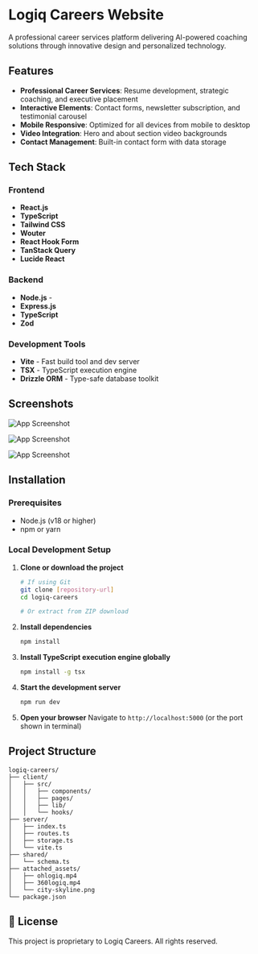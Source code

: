 # Logiq Careers Website

A professional career services platform delivering AI-powered coaching solutions through innovative design and personalized technology.


## Features

- **Professional Career Services**: Resume development, strategic coaching, and executive placement
- **Interactive Elements**: Contact forms, newsletter subscription, and testimonial carousel
- **Mobile Responsive**: Optimized for all devices from mobile to desktop
- **Video Integration**: Hero and about section video backgrounds
- **Contact Management**: Built-in contact form with data storage

## Tech Stack

### Frontend
- **React.js** 
- **TypeScript** 
- **Tailwind CSS** 
- **Wouter** 
- **React Hook Form** 
- **TanStack Query** 
- **Lucide React** 

### Backend
- **Node.js** -
- **Express.js** 
- **TypeScript** 
- **Zod** 


### Development Tools
- **Vite** - Fast build tool and dev server
- **TSX** - TypeScript execution engine
- **Drizzle ORM** - Type-safe database toolkit

## Screenshots

![App Screenshot](https://github.com/user-attachments/assets/3f7426aa-4144-4c8c-a28f-05bbcba28535)

![App Screenshot](https://github.com/user-attachments/assets/1a68721e-3421-4bf7-9cf6-4220d7cb2187)

![App Screenshot](https://github.com/user-attachments/assets/99448b07-67a7-4bdf-bfd3-512bf418782b)

## Installation

### Prerequisites
- Node.js (v18 or higher)
- npm or yarn

### Local Development Setup

1. **Clone or download the project**
   ```bash
   # If using Git
   git clone [repository-url]
   cd logiq-careers
   
   # Or extract from ZIP download
   ```

2. **Install dependencies**
   ```bash
   npm install
   ```

3. **Install TypeScript execution engine globally**
   ```bash
   npm install -g tsx
   ```

4. **Start the development server**
   ```bash
   npm run dev
   ```

5. **Open your browser**
   Navigate to `http://localhost:5000` (or the port shown in terminal)


## Project Structure

```
logiq-careers/
├── client/                 
│   ├── src/
│   │   ├── components/     
│   │   ├── pages/          
│   │   ├── lib/            
│   │   └── hooks/          
├── server/                 
│   ├── index.ts           
│   ├── routes.ts          
│   ├── storage.ts         
│   └── vite.ts            
├── shared/                 
│   └── schema.ts          
├── attached_assets/        
│   ├── ohlogiq.mp4        
│   ├── 360logiq.mp4       
│   └── city-skyline.png   
└── package.json           
```


## 📄 License

This project is proprietary to Logiq Careers. All rights reserved.

